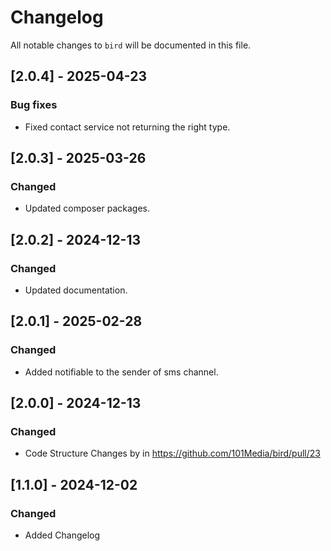 # Changelog

All notable changes to `bird` will be documented in this file.

## [2.0.4] - 2025-04-23

### Bug fixes

- Fixed contact service not returning the right type.

## [2.0.3] - 2025-03-26

### Changed
- Updated composer packages.

## [2.0.2] - 2024-12-13

### Changed
- Updated documentation.
  
## [2.0.1] - 2025-02-28

### Changed
- Added notifiable to the sender of sms channel.

## [2.0.0] - 2024-12-13

### Changed
- Code Structure Changes by in https://github.com/101Media/bird/pull/23

## [1.1.0] - 2024-12-02

### Changed
- Added Changelog
